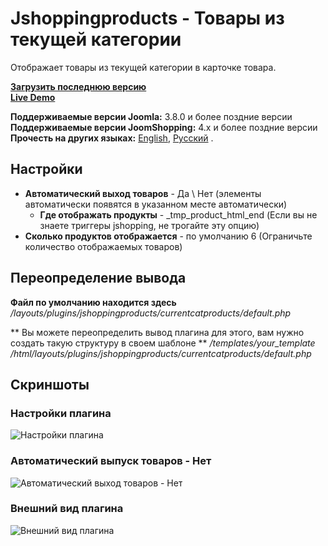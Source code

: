 # Jshoppingproducts - Товары из текущей категории
Отображает товары из текущей категории в карточке товара.

**[Загрузить последнюю версию](https://github.com/ArtPavluk/plg_jshoppingproducts_currentcatproducts/releases/latest)**  
**[Live Demo](https://demo.art-pavluk.com/ru/joomshopping/product/view/1/1)**

**Поддерживаемые версии Joomla:** 3.8.0 и более поздние версии
**Поддерживаемые версии JoomShopping:** 4.x и более поздние версии  
**Прочесть на других языках:**
[English](https://github.com/ArtPavluk/plg_jshoppingproducts_currentcatproducts/blob/master/README.md), 
[Русский](https://github.com/ArtPavluk/plg_jshoppingproducts_currentcatproducts/blob/master/README.ru-RU.md)
.

## Настройки
* **Автоматический выход товаров** - Да \ Нет (элементы автоматически появятся в указанном месте автоматически)
	* **Где отображать продукты** - _tmp_product_html_end (Если вы не знаете триггеры jshopping, не трогайте эту опцию)
* **Сколько продуктов отображается** - по умолчанию 6 (Ограничьте количество отображаемых товаров)

## Переопределение вывода
**Файл по умолчанию находится здесь**
*/layouts/plugins/jshoppingproducts/currentcatproducts/default.php*

** Вы можете переопределить вывод плагина для этого, вам нужно создать такую ​​структуру в своем шаблоне **
*/templates/your_template /html/layouts/plugins/jshoppingproducts/currentcatproducts/default.php*

## Скриншоты

### Настройки плагина
![Настройки плагина](https://demo.art-pavluk.com/images/screenshots/plg_jshoppingproducts_currentcatproducts/en/settings.png)
### Автоматический выпуск товаров - Нет
![Автоматический выход товаров - Нет](https://demo.art-pavluk.com/images/screenshots/plg_jshoppingproducts_currentcatproducts/en/note.png)
### Внешний вид плагина
![Внешний вид плагина](https://demo.art-pavluk.com/images/screenshots/plg_jshoppingproducts_currentcatproducts/en/front.png)